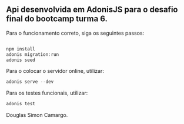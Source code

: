## Api desenvolvida em AdonisJS para o desafio final do bootcamp turma 6.

Para o funcionamento correto, siga os seguintes passos:

```js

npm install
adonis migration:run
adonis seed

```
Para o colocar o servidor online, utilizar: 

```js
adonis serve --dev
```

Para os testes funcionais, utilizar: 

```js
adonis test
```



Douglas Simon Camargo.
